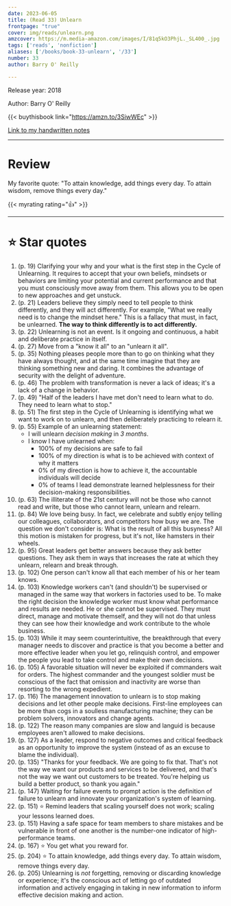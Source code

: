 ```yaml
---
date: 2023-06-05
title: (Read 33) Unlearn
frontpage: "true"
cover: img/reads/unlearn.png
amzcover: https://m.media-amazon.com/images/I/81q5kO3PhjL._SL400_.jpg
tags: ['reads', 'nonfiction']
aliases: ['/books/book-33-unlearn', '/33']
number: 33
author: Barry O' Reilly

---
```


Release year: 2018

Author: Barry O' Reilly

{{< buythisbook link="https://amzn.to/3SiwWEc" >}}

[Link to my handwritten notes](https://drive.google.com/file/d/16FKOjp0Xurqy6o0W7p56S2rEYaewBicb/view?usp=drive_link)

---

# Review

My favorite quote: "To attain knowledge, add things every day. To attain wisdom, remove things every day."

{{< myrating rating="👍" >}}

---

# :star: Star quotes

1. (p. 19) Clarifying your why and your what is the first step in
   the Cycle of Unlearning. It requires to accept that your own
   beliefs, mindsets or behaviors are limiting your potential and
   current performance and that you must consciously move away
   from them. This allows you to be open to new approaches and
   get unstuck.
1. (p. 21) Leaders believe they simply need to tell people to
   think differently, and they will act differently. For example,
   "What we really need is to change the mindset here." This is a
   fallacy that must, in fact, be unlearned. **The way to think
   differently is to act differently.**
1. (p. 22) Unlearning is not an event. Is it ongoing and
   continuous, a habit and deliberate practice in itself.
1. (p. 27) Move from a "know it all" to an "unlearn it all".
1. (p. 35) Nothing pleases people more than to go on thinking
   what they have always thought, and at the same time imagine
   that they are thinking something new and daring. It combines
   the advantage of security with the delight of adventure.
1. (p. 46) The problem with transformation is never a lack of
   ideas; it's a lack of a change in behavior.
1. (p. 49) "Half of the leaders I have met don't need to learn
   what to do. They need to learn what to stop."
1. (p. 51) The first step in the Cycle of Unlearning is
   identifying what we want to work on to unlearn, and then
   deliberately practicing to relearn it.
1. (p. 55) Example of an unlearning statement:
    - I will unlearn *decision making* in *3 months*.
    - I know I have unlearned when:
        - 100% of my decisions are safe to fail
        - 100% of my direction is what is to be achieved with
          context of why it matters
        - 0% of my direction is how to achieve it, the
          accountable individuals will decide
        - 0% of teams I lead demonstrate learned helplessness for
          their decision-making responsibilities.
1. (p. 63) The illiterate of the 21st century will not be those
   who cannot read and write, but those who cannot learn, unlearn
   and relearn.
1. (p. 84) We love being busy. In fact, we celebrate and subtly
   enjoy telling our colleagues, collaborators, and competitors
   how busy we are. The question we don't consider is: What is
   the result of all this busyness? All this motion is mistaken
   for progress, but it's not, like hamsters in their wheels.
1. (p. 95) Great leaders get better answers because they ask
   better questions. They ask them in ways that increases the
   rate at which they unlearn, relearn and break through.
1. (p. 102) One person can't know all that each member of his or
   her team knows.
1. (p. 103) Knowledge workers can't (and shouldn't) be supervised
   or managed in the same way that workers in factories used to
   be. To make the right decision the knowledge worker must know
   what performance and results are needed. He or she cannot be
   supervised. They must direct, manage and motivate themself,
   and they will not do that unless they can see how their
   knowledge and work contribute to the whole business.
1. (p. 103) While it may seem counterintuitive, the breakthrough
   that every manager needs to discover and practice is that you
   become a better and more effective leader when you let go,
   relinquish control, and empower the people you lead to take
   control and make their own decisions.
1. (p. 105) A favorable situation will never be exploited if
   commanders wait for orders. The highest commander and the
   youngest soldier must be conscious of the fact that omission
   and inactivity are worse than resorting to the wrong
   expedient.
1. (p. 116) The management innovation to unlearn is to stop
   making decisions and let other people make decisions.
   First-line employees can be more than cogs in a soulless
   manufacturing machine; they can be problem solvers, innovators
   and change agents.
1. (p. 122) The reason many companies are slow and languid is
   because employees aren't allowed to make decisions.
1. (p. 127) As a leader, respond to negative outcomes and
   critical feedback as an opportunity to improve the system
   (instead of as an excuse to blame the individual).
1. (p. 135) "Thanks for your feedback. We are going to fix that.
   That's not the way we want our products and services to be
   delivered, and that's not the way we want out customers to be
   treated. You're helping us build a better product, so thank
   you again."
1. (p. 147) Waiting for failure events to prompt action is the
   definition of failure to unlearn and innovate your
   organization's system of learning.
1. (p. 151) :star: Remind leaders that scaling yourself does not work;
   scaling your lessons learned does.
1. (p. 151) Having a safe space for team members to share
   mistakes and be vulnerable in front of one another is the
   number-one indicator of high-performance teams.
1. (p. 167) :star: You get what you reward for.
1. (p. 204) :star: To attain knowledge, add things every day. To attain
   wisdom, remove things every day.
1. (p. 205) Unlearning is *not* forgetting, removing or
   discarding knowledge or experience; it's the conscious act of
   letting go of outdated information and actively engaging in
   taking in new information to inform effective decision making
   and action.
